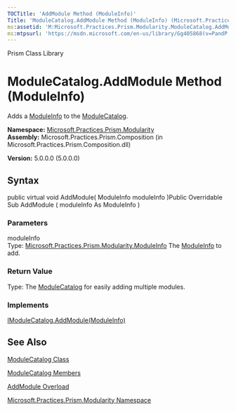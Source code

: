 ```yaml
---
TOCTitle: 'AddModule Method (ModuleInfo)'
Title: 'ModuleCatalog.AddModule Method (ModuleInfo) (Microsoft.Practices.Prism.Modularity)'
ms:assetid: 'M:Microsoft.Practices.Prism.Modularity.ModuleCatalog.AddModule(Microsoft.Practices.Prism.Modularity.ModuleInfo)'
ms:mtpsurl: 'https://msdn.microsoft.com/en-us/library/Gg405868(v=PandP.50)'
---
```


Prism Class Library

ModuleCatalog.AddModule Method (ModuleInfo)
===============================================

Adds a [ModuleInfo](https://msdn.microsoft.com/t:microsoft.practices.prism.modularity.moduleinfo) to the [ModuleCatalog](https://msdn.microsoft.com/t:microsoft.practices.prism.modularity.modulecatalog).

**Namespace:** [Microsoft.Practices.Prism.Modularity](https://msdn.microsoft.com/n:microsoft.practices.prism.modularity)
**Assembly:** Microsoft.Practices.Prism.Composition (in Microsoft.Practices.Prism.Composition.dll)

**Version:** 5.0.0.0 (5.0.0.0)

## Syntax


<span id="syntaxToggle"></span>public virtual void AddModule( ModuleInfo moduleInfo )Public Overridable Sub AddModule ( moduleInfo As ModuleInfo )

### Parameters

moduleInfo  
Type: [Microsoft.Practices.Prism.Modularity.ModuleInfo](https://msdn.microsoft.com/t:microsoft.practices.prism.modularity.moduleinfo)
The [ModuleInfo](https://msdn.microsoft.com/t:microsoft.practices.prism.modularity.moduleinfo) to add.

### Return Value

Type:
The [ModuleCatalog](https://msdn.microsoft.com/t:microsoft.practices.prism.modularity.modulecatalog) for easily adding multiple modules.
### Implements

[IModuleCatalog.AddModule(ModuleInfo)](https://msdn.microsoft.com/m:microsoft.practices.prism.modularity.imodulecatalog.addmodule(microsoft.practices.prism.modularity.moduleinfo))

See Also
--------


[ModuleCatalog Class](https://msdn.microsoft.com/t:microsoft.practices.prism.modularity.modulecatalog)

[ModuleCatalog Members](https://msdn.microsoft.com/allmembers.t:microsoft.practices.prism.modularity.modulecatalog)

[AddModule Overload](https://msdn.microsoft.com/overload:microsoft.practices.prism.modularity.modulecatalog.addmodule)

[Microsoft.Practices.Prism.Modularity Namespace](https://msdn.microsoft.com/n:microsoft.practices.prism.modularity)
